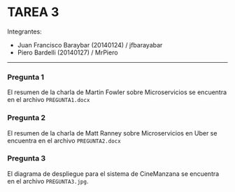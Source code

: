 # TAREA 3

Integrantes:
- Juan Francisco Baraybar (20140124) / jfbarayabar
- Piero Bardelli (20140127) / MrPiero

---

### Pregunta 1
El resumen de la charla de Martin Fowler sobre Microservicios se encuentra en el archivo `PREGUNTA1.docx`

### Pregunta 2
El resumen de la charla de Matt Ranney sobre Microservicios en Uber se encuentra en el archivo `PREGUNTA2.docx`

### Pregunta 3
El diagrama de despliegue para el sistema de CineManzana se encuentra en el archivo `PREGUNTA3.jpg`. 
